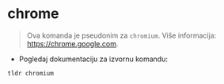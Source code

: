 # chrome

> Ova komanda je pseudonim za `chromium`.
> Više informacija: <https://chrome.google.com>.

- Pogledaj dokumentaciju za izvornu komandu:

`tldr chromium`
